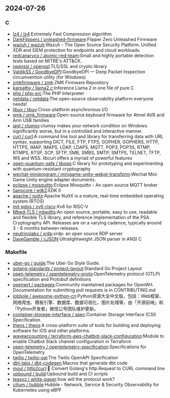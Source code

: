 ## 2024-07-26

### C

* [lz4 / lz4](https://github.com/lz4/lz4):Extremely Fast Compression algorithm
* [DarkFlippers / unleashed-firmware](https://github.com/DarkFlippers/unleashed-firmware):Flipper Zero Unleashed Firmware
* [wazuh / wazuh](https://github.com/wazuh/wazuh):Wazuh - The Open Source Security Platform. Unified XDR and SIEM protection for endpoints and cloud workloads.
* [redcanaryco / atomic-red-team](https://github.com/redcanaryco/atomic-red-team):Small and highly portable detection tests based on MITRE's ATT&CK.
* [openssl / openssl](https://github.com/openssl/openssl):TLS/SSL and crypto library
* [ValdikSS / GoodbyeDPI](https://github.com/ValdikSS/GoodbyeDPI):GoodbyeDPI — Deep Packet Inspection circumvention utility (for Windows)
* [zmkfirmware / zmk](https://github.com/zmkfirmware/zmk):ZMK Firmware Repository
* [karpathy / llama2.c](https://github.com/karpathy/llama2.c):Inference Llama 2 in one file of pure C
* [php / php-src](https://github.com/php/php-src):The PHP Interpreter
* [netdata / netdata](https://github.com/netdata/netdata):The open-source observability platform everyone needs!
* [libuv / libuv](https://github.com/libuv/libuv):Cross-platform asynchronous I/O
* [qmk / qmk_firmware](https://github.com/qmk/qmk_firmware):Open-source keyboard firmware for Atmel AVR and Arm USB families
* [jagt / clumsy](https://github.com/jagt/clumsy):clumsy makes your network condition on Windows significantly worse, but in a controlled and interactive manner.
* [curl / curl](https://github.com/curl/curl):A command line tool and library for transferring data with URL syntax, supporting DICT, FILE, FTP, FTPS, GOPHER, GOPHERS, HTTP, HTTPS, IMAP, IMAPS, LDAP, LDAPS, MQTT, POP3, POP3S, RTMP, RTMPS, RTSP, SCP, SFTP, SMB, SMBS, SMTP, SMTPS, TELNET, TFTP, WS and WSS. libcurl offers a myriad of powerful features
* [open-quantum-safe / liboqs](https://github.com/open-quantum-safe/liboqs):C library for prototyping and experimenting with quantum-resistant cryptography
* [wechat-miniprogram / minigame-unity-webgl-transform](https://github.com/wechat-miniprogram/minigame-unity-webgl-transform):Wechat Mini Game Unity engine adapter documents.
* [eclipse / mosquitto](https://github.com/eclipse/mosquitto):Eclipse Mosquitto - An open source MQTT broker
* [tianocore / edk2](https://github.com/tianocore/edk2):EDK II
* [apache / nuttx](https://github.com/apache/nuttx):Apache NuttX is a mature, real-time embedded operating system (RTOS)
* [mit-pdos / xv6-riscv](https://github.com/mit-pdos/xv6-riscv):Xv6 for RISC-V
* [Mbed-TLS / mbedtls](https://github.com/Mbed-TLS/mbedtls):An open source, portable, easy to use, readable and flexible TLS library, and reference implementation of the PSA Cryptography API. Releases are on a varying cadence, typically around 3 - 6 months between releases.
* [neutrinolabs / xrdp](https://github.com/neutrinolabs/xrdp):xrdp: an open source RDP server
* [DaveGamble / cJSON](https://github.com/DaveGamble/cJSON):Ultralightweight JSON parser in ANSI C

### Makefile

* [uber-go / guide](https://github.com/uber-go/guide):The Uber Go Style Guide.
* [golang-standards / project-layout](https://github.com/golang-standards/project-layout):Standard Go Project Layout
* [open-telemetry / opentelemetry-proto](https://github.com/open-telemetry/opentelemetry-proto):OpenTelemetry protocol (OTLP) specification and Protobuf definitions
* [openwrt / packages](https://github.com/openwrt/packages):Community maintained packages for OpenWrt. Documentation for submitting pull requests is in CONTRIBUTING.md
* [jobbole / awesome-python-cn](https://github.com/jobbole/awesome-python-cn):Python资源大全中文版，包括：Web框架、网络爬虫、模板引擎、数据库、数据可视化、图片处理等，由「开源前哨」和「Python开发者」微信公号团队维护更新。
* [container-storage-interface / spec](https://github.com/container-storage-interface/spec):Container Storage Interface (CSI) Specification.
* [theos / theos](https://github.com/theos/theos):A cross-platform suite of tools for building and deploying software for iOS and other platforms.
* [waveaccounting / terraform-aws-chatbot-slack-configuration](https://github.com/waveaccounting/terraform-aws-chatbot-slack-configuration):Module to enable Chatbot Slack channel configuration in Terraform
* [open-telemetry / opentelemetry-specification](https://github.com/open-telemetry/opentelemetry-specification):Specifications for OpenTelemetry
* [twilio / twilio-oai](https://github.com/twilio/twilio-oai):The Twilio OpenAPI Specification
* [dbt-labs / dbt-codegen](https://github.com/dbt-labs/dbt-codegen):Macros that generate dbt code
* [moul / http2curl](https://github.com/moul/http2curl):📐 Convert Golang's http.Request to CURL command line
* [upbound / build](https://github.com/upbound/build):Upbound build and CI scripts
* [teaxyz / white-paper](https://github.com/teaxyz/white-paper):how will the protocol work?
* [cilium / hubble](https://github.com/cilium/hubble):Hubble - Network, Service & Security Observability for Kubernetes using eBPF
